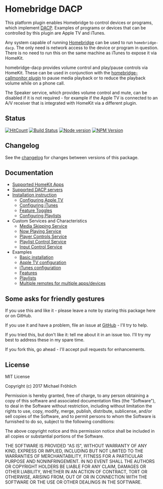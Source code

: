 # Homebridge DACP

This platform plugin enables Homebridge to control devices or programs, which implement [DACP](https://en.wikipedia.org/wiki/Digital_Audio_Control_Protocol). Examples of programs or
devices that can be controlled by this plugin are Apple TV and iTunes.

Any system capable of running [Homebridge](https://github.com/nfarina/homebridge) can be
used to run `homebridge-dacp`. The only need is network access to the device or program in
question. There is no need to run this on the same machine as iTunes to expose it via HomeKit.

homebridge-dacp provides volume control and play/pause controls via HomeKit. These can be
used in conjunction with the [homebridge-callmonitor plugin](https://github.com/grover/homebridge-callmonitor)
to pause media playback or to reduce the playback volume while on a phone call.

The Speaker service, which provides volume control and mute, can be disabled if it is not
required - for example if the Apple TV is connected to an A/V receiver that is integrated
with HomeKit via a different plugin.

## Status

[![HitCount](http://hits.dwyl.io/grover/homebridge-dacp.svg)](https://github.com/grover/homebridge-dacp)
[![Build Status](https://travis-ci.org/grover/homebridge-dacp.png?branch=master)](https://travis-ci.org/grover/homebridge-dacp)
[![Node version](https://img.shields.io/node/v/homebridge-dacp.svg?style=flat)](http://nodejs.org/download/)
[![NPM Version](https://badge.fury.io/js/homebridge-dacp.svg?style=flat)](https://npmjs.org/package/homebridge-dacp)

## Changelog

See the [changelog](CHANGELOG.md) for changes between versions of this package.

## Documentation

* [Supported HomeKit Apps](docs/apps.md)
* [Supported DACP servers](docs/servers.md)
* [Installation instruction](docs/install.md)
  * [Configuring Apple TV](docs/configuration/appletv.md)
  * [Configuring iTunes](docs/configuration/itunes.md)
  * [Feature Toggles](docs/configuration/features.md)
  * [Configuring Playlists](docs/configuration/playlists.md)
* Custom Services and Characteristics
  * [Media Skipping Service](docs/services/mediaskippingservice.md)
  * [Now Playing Service](docs/services/nowplayingservice.md)
  * [Player Controls Service](docs/services/playercontrolsservice.md)
  * [Playlist Control Service](docs/services/playlistcontrolservice.md)
  * [Input Control Service](docs/services/inputcontrolservice.md)
* Examples
  * [Basic installation](examples/install)
  * [Apple TV configuration](examples/appletv)
  * [iTunes configuration](examples/itunes)
  * [Features](examples/features)
  * [Playlists](examples/playlists)
  * [Multiple remotes for multiple apps/devices](examples/multiple-remotes)

## Some asks for friendly gestures

If you use this and like it - please leave a note by staring this package here or on GitHub.

If you use it and have a problem, file an issue at [GitHub](https://github.com/grover/homebridge-dacp/issues) - I'll try to help.

If you tried this, but don't like it: tell me about it in an issue too. I'll try my best
to address these in my spare time.

If you fork this, go ahead - I'll accept pull requests for enhancements.

## License

MIT License

Copyright (c) 2017 Michael Fröhlich

Permission is hereby granted, free of charge, to any person obtaining a copy
of this software and associated documentation files (the "Software"), to deal
in the Software without restriction, including without limitation the rights
to use, copy, modify, merge, publish, distribute, sublicense, and/or sell
copies of the Software, and to permit persons to whom the Software is
furnished to do so, subject to the following conditions:

The above copyright notice and this permission notice shall be included in all
copies or substantial portions of the Software.

THE SOFTWARE IS PROVIDED "AS IS", WITHOUT WARRANTY OF ANY KIND, EXPRESS OR
IMPLIED, INCLUDING BUT NOT LIMITED TO THE WARRANTIES OF MERCHANTABILITY,
FITNESS FOR A PARTICULAR PURPOSE AND NONINFRINGEMENT. IN NO EVENT SHALL THE
AUTHORS OR COPYRIGHT HOLDERS BE LIABLE FOR ANY CLAIM, DAMAGES OR OTHER
LIABILITY, WHETHER IN AN ACTION OF CONTRACT, TORT OR OTHERWISE, ARISING FROM,
OUT OF OR IN CONNECTION WITH THE SOFTWARE OR THE USE OR OTHER DEALINGS IN THE
SOFTWARE.

